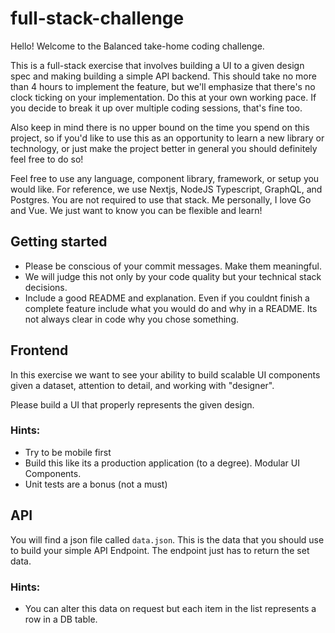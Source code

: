 # full-stack-challenge

Hello! Welcome to the Balanced take-home coding challenge.

This is a full-stack exercise that involves building a UI to a given design spec and making building a simple API backend. This should take no more than 4 hours to implement the feature, but we'll emphasize that there's no clock ticking on your implementation. Do this at your own working pace. If you decide to break it up over multiple coding sessions, that's fine too.

Also keep in mind there is no upper bound on the time you spend on this project, so if you'd like to use this as an opportunity to learn a new library or technology, or just make the project better in general you should definitely feel free to do so!

Feel free to use any language, component library, framework, or setup you would like. For reference, we use Nextjs, NodeJS Typescript, GraphQL, and Postgres. You are not required to use that stack. Me personally, I love Go and Vue. We just want to know you can be flexible and learn!

## Getting started

- Please be conscious of your commit messages. Make them meaningful.
- We will judge this not only by your code quality but your technical stack decisions.
- Include a good README and explanation. Even if you couldnt finish a complete feature include what you would do and why in a README. Its not always clear in code why you chose something.

## Frontend

In this exercise we want to see your ability to build scalable UI components given a dataset, attention to detail, and working with "designer".

Please build a UI that properly represents the given design.

### Hints:

- Try to be mobile first
- Build this like its a production application (to a degree). Modular UI Components.
- Unit tests are a bonus (not a must)

## API

You will find a json file called `data.json`. This is the data that you should use to build your simple API Endpoint. The endpoint just has to return the set data.

### Hints:

-  You can alter this data on request but each item in the list represents a row in a DB table.
